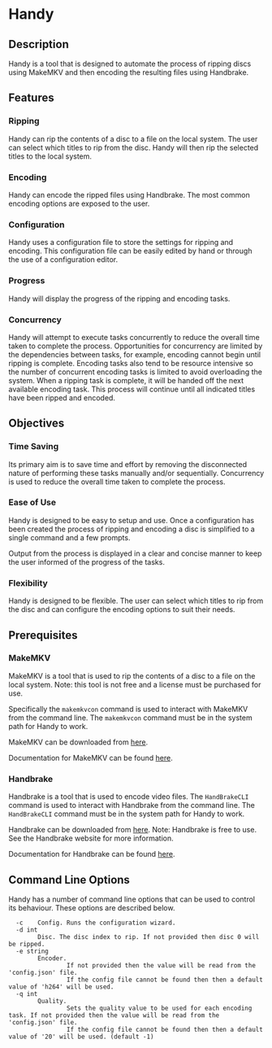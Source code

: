# Handy

## Description

Handy is a tool that is designed to automate the process of ripping discs using MakeMKV and then encoding the resulting files using Handbrake.

## Features

### Ripping

Handy can rip the contents of a disc to a file on the local system. The user can select which titles to rip from the disc. Handy will then rip the selected titles to the local system.

### Encoding

Handy can encode the ripped files using Handbrake. The most common encoding options are exposed to the user.

### Configuration

Handy uses a configuration file to store the settings for ripping and encoding. This configuration file can be easily edited by hand or through the use of a configuration editor.

### Progress

Handy will display the progress of the ripping and encoding tasks.

### Concurrency

Handy will attempt to execute tasks concurrently to reduce the overall time taken to complete the process. Opportunities for concurrency are limited by the dependencies between tasks, for example, encoding cannot begin until ripping is complete. Encoding tasks also tend to be resource intensive so the number of concurrent encoding tasks is limited to avoid overloading the system. When a ripping task is complete, it will be handed off the next available encoding task. This process will continue until all indicated titles have been ripped and encoded.

## Objectives

### Time Saving

Its primary aim is to save time and effort by removing the disconnected nature of performing these tasks manually and/or sequentially. Concurrency is used to reduce the overall time taken to complete the process.

### Ease of Use

Handy is designed to be easy to setup and use. Once a configuration has been created the process of ripping and encoding a disc is simplified to a single command and a few prompts.

Output from the process is displayed in a clear and concise manner to keep the user informed of the progress of the tasks.

### Flexibility

Handy is designed to be flexible. The user can select which titles to rip from the disc and can configure the encoding options to suit their needs.

## Prerequisites

### MakeMKV

MakeMKV is a tool that is used to rip the contents of a disc to a file on the local system. Note: this tool is not free and a license must be purchased for use.

Specifically the `makemkvcon` command is used to interact with MakeMKV from the command line. The `makemkvcon` command must be in the system path for Handy to work.

MakeMKV can be downloaded from [here](https://www.makemkv.com/).

Documentation for MakeMKV can be found [here](https://www.makemkv.com/developers/usage.txt).

### Handbrake

Handbrake is a tool that is used to encode video files. The `HandBrakeCLI` command is used to interact with Handbrake from the command line. The `HandBrakeCLI` command must be in the system path for Handy to work.

Handbrake can be downloaded from [here](https://handbrake.fr/). Note: Handbrake is free to use. See the Handbrake website for more information.

Documentation for Handbrake can be found [here](https://handbrake.fr/docs/en/latest/cli/cli-guide.html).

## Command Line Options

Handy has a number of command line options that can be used to control its behaviour. These options are described below.

```shell
  -c    Config. Runs the configuration wizard.
  -d int
        Disc. The disc index to rip. If not provided then disc 0 will be ripped.
  -e string
        Encoder.
                If not provided then the value will be read from the 'config.json' file.
                If the config file cannot be found then then a default value of 'h264' will be used.
  -q int
        Quality.
                Sets the quality value to be used for each encoding task. If not provided then the value will be read from the 'config.json' file.
                If the config file cannot be found then then a default value of '20' will be used. (default -1)
```